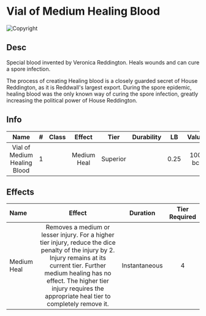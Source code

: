 # Vial of Medium Healing Blood

![Copyright](VialOfHealingBlood.png)

## Desc

Special blood invented by Veronica Reddington. Heals wounds and can cure a spore infection.

The process of creating Healing blood is a closely guarded secret of House Reddington, as it is Reddwall's largest export. During the spore epidemic, healing blood was the only known way of curing the spore infection, greatly increasing the political power of House Reddington.

## Info

|             Name             | # | Class |   Effect   |   Tier   | Durability |  LB  | Value |
| :--------------------------: | :-: | :---: | :---------: | :------: | :--------: | :--: | :----: |
| Vial of Medium Healing Blood | 1 |      | Medium Heal | Superior |            | 0.25 | 100 bc |

## Effects

| Name        |                                                                                                                                 Effect                                                                                                                                 |   Duration   | Tier Required |
| :---------- | :--------------------------------------------------------------------------------------------------------------------------------------------------------------------------------------------------------------------------------------------------------------------: | :-----------: | :-----------: |
| Medium Heal | Removes a medium or lesser injury. For a higher tier injury, reduce the dice penalty of the injury by 2. Injury remains at its current tier. Further medium healing  has no effect. The higher tier injury requires the appropriate heal tier to completely remove it. | Instantaneous |       4       |
